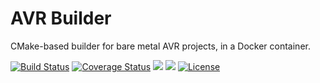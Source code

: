 # AVR Builder
CMake-based builder for bare metal AVR projects, in a Docker container.

[![Build Status](https://travis-ci.org/FortySevenEffects/avr-builder.svg?branch=master)](https://travis-ci.org/FortySevenEffects/avr-builder)
[![Coverage Status](https://coveralls.io/repos/github/FortySevenEffects/avr-builder/badge.svg)](https://coveralls.io/github/FortySevenEffects/avr-builder)
[![](https://images.microbadger.com/badges/image/fortyseveneffects/avr-builder.svg)](https://microbadger.com/images/fortyseveneffects/avr-builder)
[![](https://images.microbadger.com/badges/version/fortyseveneffects/avr-builder.svg)](https://microbadger.com/images/fortyseveneffects/avr-builder)
[![License](https://img.shields.io/github/license/FortySevenEffects/avr-builder.svg?maxAge=2592000)](LICENSE)
